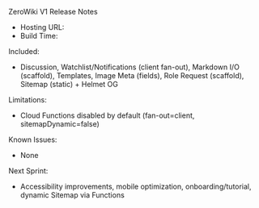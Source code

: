 ZeroWiki V1 Release Notes

- Hosting URL: <TBD after deploy>
- Build Time: <TBD>

Included:
- Discussion, Watchlist/Notifications (client fan-out), Markdown I/O (scaffold), Templates, Image Meta (fields), Role Request (scaffold), Sitemap (static) + Helmet OG

Limitations:
- Cloud Functions disabled by default (fan-out=client, sitemapDynamic=false)

Known Issues:
- None

Next Sprint:
- Accessibility improvements, mobile optimization, onboarding/tutorial, dynamic Sitemap via Functions



